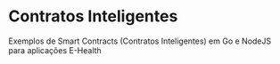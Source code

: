 # Contratos Inteligentes
Exemplos de Smart Contracts (Contratos Inteligentes) em Go e NodeJS para aplicações E-Health
